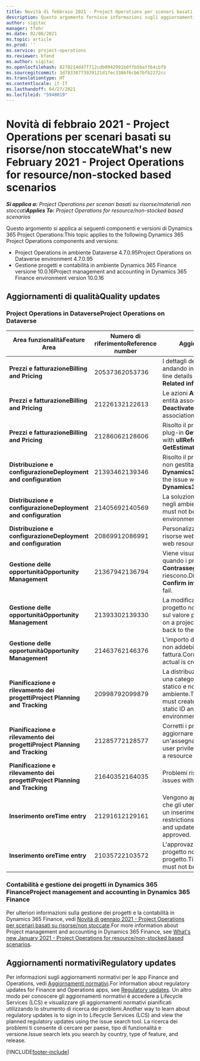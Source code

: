 ```yaml
---
title: Novità di febbraio 2021 - Project Operations per scenari basati su risorse/non stoccate
description: Questo argomento fornisce informazioni sugli aggiornamenti di qualità disponibili nella versione di febbraio 2021 di Project Operations per scenari basati su risorse/non stoccate.
author: sigitac
manager: tfehr
ms.date: 02/08/2021
ms.topic: article
ms.prod: ''
ms.service: project-operations
ms.reviewer: kfend
ms.author: sigitac
ms.openlocfilehash: 8270214d47f712cdb0942991b0ffb5baff64cbfb
ms.sourcegitcommit: 3d78338773929121d17ec3386f6cb67bfb2272cc
ms.translationtype: HT
ms.contentlocale: it-IT
ms.lasthandoff: 04/27/2021
ms.locfileid: "5948019"
---
```

# <a name="whats-new-february-2021---project-operations-for-resourcenon-stocked-based-scenarios"></a><span data-ttu-id="8622d-103">Novità di febbraio 2021 - Project Operations per scenari basati su risorse/non stoccate</span><span class="sxs-lookup"><span data-stu-id="8622d-103">What's new February 2021 - Project Operations for resource/non-stocked based scenarios</span></span>

<span data-ttu-id="8622d-104">_**Si applica a:** Project Operations per scenari basati su risorse/materiali non stoccati_</span><span class="sxs-lookup"><span data-stu-id="8622d-104">_**Applies To:** Project Operations for resource/non-stocked based scenarios_</span></span>

<span data-ttu-id="8622d-105">Questo argomento si applica ai seguenti componenti e versioni di Dynamics 365 Project Operations:</span><span class="sxs-lookup"><span data-stu-id="8622d-105">This topic applies to the following Dynamics 365 Project Operations components and versions:</span></span>

- <span data-ttu-id="8622d-106">Project Operations in ambiente Dataverse 4.7.0.95</span><span class="sxs-lookup"><span data-stu-id="8622d-106">Project Operations on Dataverse environment 4.7.0.95</span></span>
- <span data-ttu-id="8622d-107">Gestione progetti e contabilità in ambiente Dynamics 365 Finance versione 10.0.16</span><span class="sxs-lookup"><span data-stu-id="8622d-107">Project management and accounting in Dynamics 365 Finance environment version 10.0.16</span></span> 

## <a name="quality-updates"></a><span data-ttu-id="8622d-108">Aggiornamenti di qualità</span><span class="sxs-lookup"><span data-stu-id="8622d-108">Quality updates</span></span>

### <a name="project-operations-on-dataverse"></a><span data-ttu-id="8622d-109">Project Operations in Dataverse</span><span class="sxs-lookup"><span data-stu-id="8622d-109">Project Operations on Dataverse</span></span>

| <span data-ttu-id="8622d-110">**Area funzionalità**</span><span class="sxs-lookup"><span data-stu-id="8622d-110">**Feature Area**</span></span> | <span data-ttu-id="8622d-111">**Numero di riferimento**</span><span class="sxs-lookup"><span data-stu-id="8622d-111">**Reference number**</span></span> | <span data-ttu-id="8622d-112">**Aggiornamento di qualità**</span><span class="sxs-lookup"><span data-stu-id="8622d-112">**Quality update**</span></span> |
| --- | --- | --- |
| <span data-ttu-id="8622d-113">**Prezzi e fatturazione**</span><span class="sxs-lookup"><span data-stu-id="8622d-113">**Billing and Pricing**</span></span> | <span data-ttu-id="8622d-114">2053736</span><span class="sxs-lookup"><span data-stu-id="8622d-114">2053736</span></span> | <span data-ttu-id="8622d-115">I dettagli della riga della fattura sono ora accessibili andando in **Fattura** > **Informazioni correlate**.</span><span class="sxs-lookup"><span data-stu-id="8622d-115">Invoice line details are now accessible by going to **Invoice** > **Related information**.</span></span> |
| <span data-ttu-id="8622d-116">**Prezzi e fatturazione**</span><span class="sxs-lookup"><span data-stu-id="8622d-116">**Billing and Pricing**</span></span> | <span data-ttu-id="8622d-117">2122613</span><span class="sxs-lookup"><span data-stu-id="8622d-117">2122613</span></span> | <span data-ttu-id="8622d-118">Le azioni **Attiva** e **Disattiva** sono state rimosse dalle entità associate **Listino prezzi**.</span><span class="sxs-lookup"><span data-stu-id="8622d-118">The **Activate** and **Deactivate** actions were removed from the **Price List** association entities.</span></span> |
| <span data-ttu-id="8622d-119">**Prezzi e fatturazione**</span><span class="sxs-lookup"><span data-stu-id="8622d-119">**Billing and Pricing**</span></span> | <span data-ttu-id="8622d-120">2128606</span><span class="sxs-lookup"><span data-stu-id="8622d-120">2128606</span></span> | <span data-ttu-id="8622d-121">Risolto il problema con **ullReferenceException** nel plug-in **GetEstimatesForProject**.</span><span class="sxs-lookup"><span data-stu-id="8622d-121">Resolved the issue with **ullReferenceException** in the **GetEstimatesForProject** plug-in.</span></span> |
| <span data-ttu-id="8622d-122">**Distribuzione e configurazione**</span><span class="sxs-lookup"><span data-stu-id="8622d-122">**Deployment and configuration**</span></span> | <span data-ttu-id="8622d-123">2139346</span><span class="sxs-lookup"><span data-stu-id="8622d-123">2139346</span></span> | <span data-ttu-id="8622d-124">Risolto il problema con l'importazione della soluzione non gestita **Dynamics365ProjectOperationsDualWrite**.</span><span class="sxs-lookup"><span data-stu-id="8622d-124">Resolved the issue with importing unmanaged **Dynamics365ProjectOperationsDualWrite** solution.</span></span> |
| <span data-ttu-id="8622d-125">**Distribuzione e configurazione**</span><span class="sxs-lookup"><span data-stu-id="8622d-125">**Deployment and configuration**</span></span> | <span data-ttu-id="8622d-126">2140569</span><span class="sxs-lookup"><span data-stu-id="8622d-126">2140569</span></span> | <span data-ttu-id="8622d-127">La soluzione di progetto non deve essere installata negli ambienti Dataverse Teams.</span><span class="sxs-lookup"><span data-stu-id="8622d-127">Project solution must not be installed in the Dataverse Teams environments.</span></span> |
| <span data-ttu-id="8622d-128">**Distribuzione e configurazione**</span><span class="sxs-lookup"><span data-stu-id="8622d-128">**Deployment and configuration**</span></span> | <span data-ttu-id="8622d-129">2086991</span><span class="sxs-lookup"><span data-stu-id="8622d-129">2086991</span></span> | <span data-ttu-id="8622d-130">Personalizzazione della localizzazione limitata delle risorse web.</span><span class="sxs-lookup"><span data-stu-id="8622d-130">Restricted customizing localization of web resources.</span></span> |
| <span data-ttu-id="8622d-131">**Gestione delle opportunità**</span><span class="sxs-lookup"><span data-stu-id="8622d-131">**Opportunity Management**</span></span> | <span data-ttu-id="8622d-132">2136794</span><span class="sxs-lookup"><span data-stu-id="8622d-132">2136794</span></span> | <span data-ttu-id="8622d-133">Viene visualizzato il messaggio di errore corretto quando i processo **Conferma fattura** o **Contrassegna fattura come pagata** non riescono.</span><span class="sxs-lookup"><span data-stu-id="8622d-133">Display the correct error message when the **Confirm invoice** or **Mark invoice as paid** processes fail.</span></span> |
| <span data-ttu-id="8622d-134">**Gestione delle opportunità**</span><span class="sxs-lookup"><span data-stu-id="8622d-134">**Opportunity Management**</span></span> | <span data-ttu-id="8622d-135">2139330</span><span class="sxs-lookup"><span data-stu-id="8622d-135">2139330</span></span> | <span data-ttu-id="8622d-136">La modifica del responsabile di progetto su un progetto non deve ripristinare la società proprietaria sul valore predefinito.</span><span class="sxs-lookup"><span data-stu-id="8622d-136">Changing the Project manager on a project must not reset the owning company back to the default value.</span></span> |
| <span data-ttu-id="8622d-137">**Gestione delle opportunità**</span><span class="sxs-lookup"><span data-stu-id="8622d-137">**Opportunity Management**</span></span> | <span data-ttu-id="8622d-138">2146376</span><span class="sxs-lookup"><span data-stu-id="8622d-138">2146376</span></span> | <span data-ttu-id="8622d-139">L'importo dell'imposta corretto in un valore effettivo non addebitabile viene creato dalla conferma della fattura.</span><span class="sxs-lookup"><span data-stu-id="8622d-139">Corrected tax amount in a non-chargeable actual is created from invoice confirmation.</span></span> |
| <span data-ttu-id="8622d-140">**Pianificazione e rilevamento dei progetti**</span><span class="sxs-lookup"><span data-stu-id="8622d-140">**Project Planning and Tracking**</span></span> | <span data-ttu-id="8622d-141">2099879</span><span class="sxs-lookup"><span data-stu-id="8622d-141">2099879</span></span> | <span data-ttu-id="8622d-142">La distribuzione dell'ambiente Dataverse deve creare una categoria di transazione predefinita con un ID statico e non generarne una in modo casuale per ambiente.</span><span class="sxs-lookup"><span data-stu-id="8622d-142">The Dataverse environment deployment must create a default transaction category with a static ID and not randomly generate one per environment.</span></span> |
| <span data-ttu-id="8622d-143">**Pianificazione e rilevamento dei progetti**</span><span class="sxs-lookup"><span data-stu-id="8622d-143">**Project Planning and Tracking**</span></span> | <span data-ttu-id="8622d-144">2128577</span><span class="sxs-lookup"><span data-stu-id="8622d-144">2128577</span></span> | <span data-ttu-id="8622d-145">Corretti i privilegi dell'utente Project Service per aggiornare la categoria di transazione su un'assegnazione di risorse.</span><span class="sxs-lookup"><span data-stu-id="8622d-145">Fixed the Project service user privileges to update the transaction category on a resource assignment.</span></span> |
| <span data-ttu-id="8622d-146">**Pianificazione e rilevamento dei progetti**</span><span class="sxs-lookup"><span data-stu-id="8622d-146">**Project Planning and Tracking**</span></span> | <span data-ttu-id="8622d-147">2164035</span><span class="sxs-lookup"><span data-stu-id="8622d-147">2164035</span></span> | <span data-ttu-id="8622d-148">Problemi risolti con la funzione **Copia progetto**.</span><span class="sxs-lookup"><span data-stu-id="8622d-148">Fixed issues with the **Copy Project** function.</span></span> |
| <span data-ttu-id="8622d-149">**Inserimento ore**</span><span class="sxs-lookup"><span data-stu-id="8622d-149">**Time entry**</span></span> | <span data-ttu-id="8622d-150">2129161</span><span class="sxs-lookup"><span data-stu-id="8622d-150">2129161</span></span> | <span data-ttu-id="8622d-151">Vengono applicate restrizioni più rigide per garantire che gli utenti non possano modificare e aggiornare un inserimento ore inviato o approvato.</span><span class="sxs-lookup"><span data-stu-id="8622d-151">Tighter restrictions are applied to ensure users can't change and update a time entry that has been submitted or approved.</span></span> |
| <span data-ttu-id="8622d-152">**Inserimento ore**</span><span class="sxs-lookup"><span data-stu-id="8622d-152">**Time entry**</span></span> | <span data-ttu-id="8622d-153">2103572</span><span class="sxs-lookup"><span data-stu-id="8622d-153">2103572</span></span> | <span data-ttu-id="8622d-154">L'approvazione dell'ora per inserimenti ore non di progetto non deve cercare il ruolo di approvatore del progetto.</span><span class="sxs-lookup"><span data-stu-id="8622d-154">Time approval for non-project time entries must not be looking for project approver role.</span></span> |

### <a name="project-management-and-accounting-in-dynamics-365-finance"></a><span data-ttu-id="8622d-155">Contabilità e gestione dei progetti in Dynamics 365 Finance</span><span class="sxs-lookup"><span data-stu-id="8622d-155">Project management and accounting in Dynamics 365 Finance</span></span> 

<span data-ttu-id="8622d-156">Per ulteriori informazioni sulla gestione dei progetti e la contabilità in Dynamics 365 Finance, vedi [Novità di gennaio 2021 - Project Operations per scenari basati su risorse/non stoccate](whats-new-jan-2021-resource-based.md).</span><span class="sxs-lookup"><span data-stu-id="8622d-156">For more information about Project management and accounting in Dynamics 365 Finance, see [What's new January 2021 - Project Operations for resource/non-stocked based scenarios](whats-new-jan-2021-resource-based.md).</span></span>


## <a name="regulatory-updates"></a><span data-ttu-id="8622d-157">Aggiornamenti normativi</span><span class="sxs-lookup"><span data-stu-id="8622d-157">Regulatory updates</span></span>

<span data-ttu-id="8622d-158">Per informazioni sugli aggiornamenti normativi per le app Finance and Operations, vedi [Aggiornamenti normativi](/dynamics365/finance/localizations/regulatory-updates).</span><span class="sxs-lookup"><span data-stu-id="8622d-158">For information about regulatory updates for Finance and Operations apps, see [Regulatory updates](/dynamics365/finance/localizations/regulatory-updates).</span></span> <span data-ttu-id="8622d-159">Un altro modo per conoscere gli aggiornamenti normativi è accedere a Lifecycle Services (LCS) e visualizzare gli aggiornamenti normativi pianificati utilizzando lo strumento di ricerca dei problemi.</span><span class="sxs-lookup"><span data-stu-id="8622d-159">Another way to learn about regulatory updates is to sign in to Lifecycle Services (LCS) and view the planned regulatory updates using the issue search tool.</span></span> <span data-ttu-id="8622d-160">La ricerca dei problemi ti consente di cercare per paese, tipo di funzionalità e versione.</span><span class="sxs-lookup"><span data-stu-id="8622d-160">Issue search lets you search by country, type of feature, and release.</span></span>


[!INCLUDE[footer-include](../includes/footer-banner.md)]